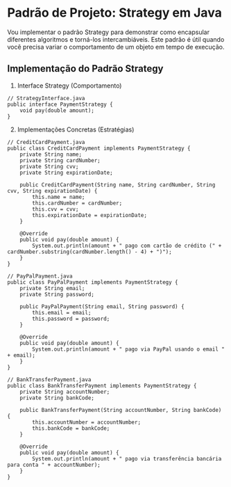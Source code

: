 # Padrão de Projeto: Strategy em Java
Vou implementar o padrão Strategy para demonstrar como encapsular diferentes algoritmos e torná-los intercambiáveis. Este padrão é útil quando você precisa variar o comportamento de um objeto em tempo de execução.

## Implementação do Padrão Strategy

1.  Interface Strategy (Comportamento)
```
// StrategyInterface.java
public interface PaymentStrategy {
    void pay(double amount);
}
```
2. Implementações Concretas (Estratégias)
```
// CreditCardPayment.java
public class CreditCardPayment implements PaymentStrategy {
    private String name;
    private String cardNumber;
    private String cvv;
    private String expirationDate;
    
    public CreditCardPayment(String name, String cardNumber, String cvv, String expirationDate) {
        this.name = name;
        this.cardNumber = cardNumber;
        this.cvv = cvv;
        this.expirationDate = expirationDate;
    }
    
    @Override
    public void pay(double amount) {
        System.out.println(amount + " pago com cartão de crédito (" + cardNumber.substring(cardNumber.length() - 4) + ")");
    }
}
```
```
// PayPalPayment.java
public class PayPalPayment implements PaymentStrategy {
    private String email;
    private String password;
    
    public PayPalPayment(String email, String password) {
        this.email = email;
        this.password = password;
    }
    
    @Override
    public void pay(double amount) {
        System.out.println(amount + " pago via PayPal usando o email " + email);
    }
}
```
```
// BankTransferPayment.java
public class BankTransferPayment implements PaymentStrategy {
    private String accountNumber;
    private String bankCode;
    
    public BankTransferPayment(String accountNumber, String bankCode) {
        this.accountNumber = accountNumber;
        this.bankCode = bankCode;
    }
    
    @Override
    public void pay(double amount) {
        System.out.println(amount + " pago via transferência bancária para conta " + accountNumber);
    }
}
```

